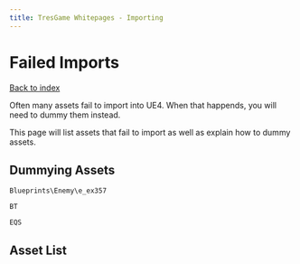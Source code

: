 ```yaml
---
title: TresGame Whitepages - Importing
---
```


# Failed Imports

[Back to index](index.md)

Often many assets fail to import into UE4. When that happends, you will need to dummy them instead.

This page will list assets that fail to import as well as explain how to dummy assets.

## Dummying Assets

`Blueprints\Enemy\e_ex357`

`BT`

`EQS`

## Asset List
